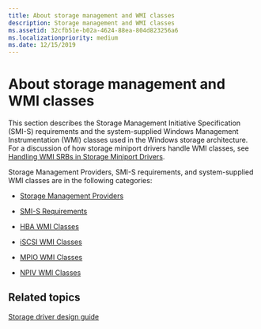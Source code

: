 ```yaml
---
title: About storage management and WMI classes
description: Storage management and WMI classes
ms.assetid: 32cfb51e-b02a-4624-88ea-804d823256a6
ms.localizationpriority: medium
ms.date: 12/15/2019
---
```


# About storage management and WMI classes

This section describes the Storage Management Initiative Specification (SMI-S) requirements and the system-supplied Windows Management Instrumentation (WMI) classes used in the Windows storage architecture. For a discussion of how storage miniport drivers handle WMI classes, see [Handling WMI SRBs in Storage Miniport Drivers](./handling-wmi-srbs-in-storage-miniport-drivers.md).

Storage Management Providers, SMI-S requirements, and system-supplied WMI classes are in the following categories:

- [Storage Management Providers](/previous-versions/windows/hardware/drivers/dn342891(v=vs.85))

- [SMI-S Requirements](/previous-versions/windows/desktop/smi-s/dn265461(v=vs.85))

- [HBA WMI Classes](hba-wmi-classes.md)

- [iSCSI WMI Classes](iscsi-wmi-classes.md)

- [MPIO WMI Classes](mpio-wmi-classes.md)

- [NPIV WMI Classes](npiv-wmi-classes.md)

## Related topics

[Storage driver design guide](https://go.microsoft.com/fwlink/p/?LinkId=798409)